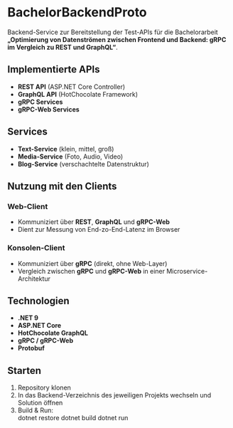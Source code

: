 # BachelorBackendProto

Backend-Service zur Bereitstellung der Test-APIs für die Bachelorarbeit  
**„Optimierung von Datenströmen zwischen Frontend und Backend: gRPC im Vergleich zu REST und GraphQL“**.

## Implementierte APIs
- **REST API** (ASP.NET Core Controller)
- **GraphQL API** (HotChocolate Framework)
- **gRPC Services**
- **gRPC-Web Services**

## Services
- **Text-Service** (klein, mittel, groß)  
- **Media-Service** (Foto, Audio, Video)  
- **Blog-Service** (verschachtelte Datenstruktur)

## Nutzung mit den Clients

### Web-Client
- Kommuniziert über **REST**, **GraphQL** und **gRPC-Web**  
- Dient zur Messung von End-zo-End-Latenz im Browser 

### Konsolen-Client
- Kommuniziert über **gRPC** (direkt, ohne Web-Layer)  
- Vergleich zwischen **gRPC** und **gRPC-Web** in einer Microservice-Architektur  

## Technologien
- **.NET 9**
- **ASP.NET Core**
- **HotChocolate GraphQL**
- **gRPC / gRPC-Web**
- **Protobuf**

## Starten
1. Repository klonen  
2. In das Backend-Verzeichnis des jeweiligen Projekts wechseln und Solution öffnen 
3. Build & Run:  
   dotnet restore
   dotnet build
   dotnet run
